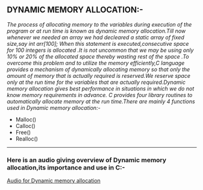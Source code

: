 ## DYNAMIC MEMORY ALLOCATION:-
*The process of allocating memory to the variables during execution of the program or at run time is known as dynamic memory allocation.Till now whenever we needed an array
we had decleared a static array of fixed size,say
int arr[100];
When this statement is executed,consecutive space for 100 integers is allocated .It is not uncommon that we may be using only 10% or 20% of the allocated space thereby wasting
rest of the space .To overcome this problem and to utilize the memory efficiently,C language provides a mechanism of dynamically allocating memory so that only the amount
of memory that is actually required is reserved.We reserve space only at the run time for the variables that are actually required.Dynamic memory allocation gives best
performance in situations in which we do not know memory requirements in advance.
C provides four library routines to automatically allocate memory at the run time.There are mainly 4 functions used in Dynamic memory allocation:-*

- Malloc()
- Calloc()
- Free()
- Realloc()
<hr>

### **Here is an audio giving overview of Dynamic memory allocation,its importance and use in C:-** ###

[Audio for Dynamic memory allocation](https://drive.google.com/file/d/1A01zWxgp6h-ElTcmgNN1IvTgwrGyT2ww/view?usp=sharing)
